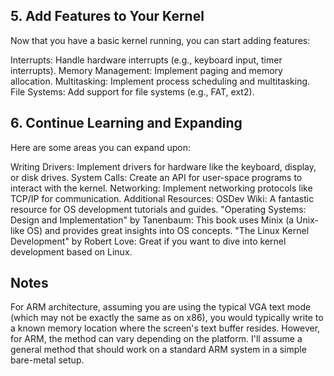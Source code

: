## 5. Add Features to Your Kernel
Now that you have a basic kernel running, you can start adding features:

Interrupts: Handle hardware interrupts (e.g., keyboard input, timer interrupts).
Memory Management: Implement paging and memory allocation.
Multitasking: Implement process scheduling and multitasking.
File Systems: Add support for file systems (e.g., FAT, ext2).

## 6. Continue Learning and Expanding

Here are some areas you can expand upon:

Writing Drivers: Implement drivers for hardware like the keyboard, display, or disk drives.
System Calls: Create an API for user-space programs to interact with the kernel.
Networking: Implement networking protocols like TCP/IP for communication.
Additional Resources:
OSDev Wiki: A fantastic resource for OS development tutorials and guides.
"Operating Systems: Design and Implementation" by Tanenbaum: This book uses Minix (a Unix-like OS) and provides great insights into OS concepts.
"The Linux Kernel Development" by Robert Love: Great if you want to dive into kernel development based on Linux.

## Notes 

For ARM architecture, assuming you are using the typical VGA text mode (which may not be exactly the same as on x86), you would typically write to a known memory location where the screen's text buffer resides. However, for ARM, the method can vary depending on the platform. I'll assume a general method that should work on a standard ARM system in a simple bare-metal setup.
